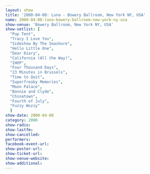 ```yaml
---
layout: show
title: '2000-04-08: Luna - Bowery Ballroom, New York NY, USA'
name: 2000-04-08-luna-bowery-ballroom-new-york-ny-usa
show-venue: 'Bowery Ballroom, New York NY, USA'
show-setlist: [
  "Pup Tent",
  "Tracy I Love You",
  "Sideshow By The Seashore",
  "Hello Little One",
  "Dear Diary",
  "California (All the Way)",
  "IHOP",
  "Four Thousand Days",
  "23 Minutes in Brussels",
  "Time to Quit",
  "Superfreaky Memories",
  "Moon Palace",
  "Bonnie and Clyde",
  "Chinatown",
  "Fourth of July",
  "Fuzzy Wuzzy"
  ]
show-date: 2000-04-08
category: 2000
show-radio: 
show-lastfm: 
show-cancelled: 
performers: 
facebook-event-url: 
show-poster-url: 
show-ticket-url: 
show-venue-website: 
show-additional: 
---
```


